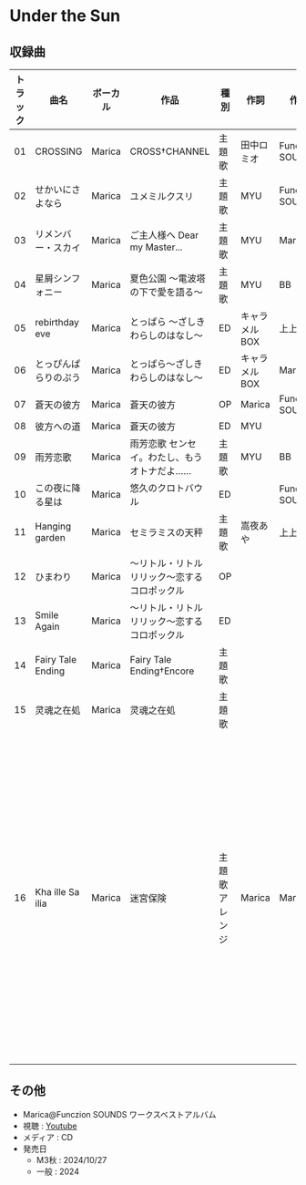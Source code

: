 # Under the Sun

## 収録曲

| トラック | 曲名 | ボーカル | 作品 | 種別 | 作詞 | 作曲 | 編曲 | その他 | 年 |
|---|---|---|---|---|---|---|---|---|---|
| 01 | CROSSING | Marica | CROSS†CHANNEL | 主題歌 | 田中ロミオ | Funczion SOUNDS | Funczion SOUNDS |  | 2003 |
| 02 | せかいにさよなら | Marica | ユメミルクスリ | 主題歌 | MYU | Funczion SOUNDS |  |  | 2005 |
| 03 | リメンバー・スカイ | Marica | ご主人様へ Dear my Master... | 主題歌 | MYU | Marica | Funczion SOUNDS |  | 2006 |
| 04 | 星屑シンフォニー | Marica | 夏色公園 ～電波塔の下で愛を語る～ | 主題歌 | MYU | BB | BB |  | 2006 |
| 05 | rebirthday eve | Marica | とっぱら ～ざしきわらしのはなし～ | ED | キャラメルBOX | 上上上 | 上上上 |  | 2008 |
| 06 | とっぴんぱらりのぷう | Marica | とっぱら～ざしきわらしのはなし～ | ED | キャラメルBOX | Marica | BB |  | 2008 |
| 07 | 蒼天の彼方 | Marica | 蒼天の彼方 | OP | Marica | Funczion SOUNDS | Funczion SOUNDS |  | 2009 |
| 08 | 彼方への道 | Marica | 蒼天の彼方 | ED | MYU |  |  |  | 2009 |
| 09 | 雨芳恋歌 | Marica | 雨芳恋歌 センセイ。わたし、もうオトナだよ…… | 主題歌 | MYU | BB | BB |  | 2011 |
| 10 | この夜に降る星は | Marica | 悠久のクロトバウル | ED |  | Funczion SOUNDS |  |  | 2011 |
| 11 | Hanging garden | Marica | セミラミスの天秤 | 主題歌 | 嵩夜あや | 上上上 | 上上上 |  | 2014 |
| 12 | ひまわり | Marica | ～リトル・リトルリリック～恋するコロポックル | OP |  |  |  |  | 2018 |
| 13 | Smile Again | Marica | ～リトル・リトルリリック～恋するコロポックル | ED |  |  |  |  | 2018 |
| 14 | Fairy Tale Ending | Marica | Fairy Tale Ending†Encore | 主題歌 |  |  |  |  | 2022 |
| 15 | 灵魂之在処 | Marica | 灵魂之在処 | 主題歌 |  |  |  |  | 2023 |
| 16 | Kha ille Sa ilia | Marica | 迷宮保険 | 主題歌アレンジ | Marica | Marica | 馬場井秀之 | オーディオドラマ「迷宮無頼漢たちの生命保険」 主題歌のアレンジ（セルフカバー）</br>原曲は[ここ](https://www.youtube.com/watch?v=dnFqVrJfxmo)で聴ける | 2021 |

## その他

- Marica@Funczion SOUNDS ワークスベストアルバム
- 視聴 : [Youtube](https://www.youtube.com/watch?v=MgXK2k56VSw)
- メディア : CD
- 発売日
    - M3秋 : 2024/10/27
    - 一般 : 2024